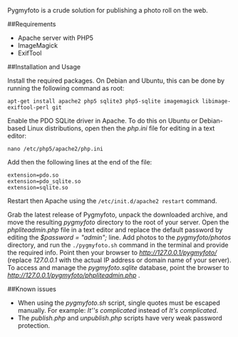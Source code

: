 Pygmyfoto is a crude solution for publishing a photo roll on the web.

##Requirements

* Apache server with PHP5
* ImageMagick
* ExifTool

##Installation and Usage

Install the required packages. On Debian and Ubuntu, this can be done by running the following command as root:

	apt-get install apache2 php5 sqlite3 php5-sqlite imagemagick libimage-exiftool-perl git

Enable the PDO SQLite driver in Apache. To do this on Ubuntu or Debian-based Linux distributions, open then the *php.ini* file for editing in a text editor:

	nano /etc/php5/apache2/php.ini

Add then the following lines at the end of the file:

	extension=pdo.so
	extension=pdo_sqlite.so 
	extension=sqlite.so

Restart then Apache using the `/etc/init.d/apache2 restart` command.

Grab the latest release of Pygmyfoto, unpack the downloaded archive, and move the resulting *pygmyfoto* directory to the root of your server. Open the *phpliteadmin.php*  file in a text editor and replace the default password by editing the *$password = "admin";* line. Add photos  to the *pygmyfoto/photos* directory, and run the `./pygmyfoto.sh` command in the terminal and provide the required info. Point then your browser to *http://127.0.0.1/pygmyfoto/* (replace *127.0.0.1* with the actual IP address or domain name of your server).  To access and manage the *pygmyfoto.sqlite* database, point the browser to *http://127.0.0.1/pygmyfoto/phpliteadmin.php* .

##Known issues

* When using the *pygmyfoto.sh* script, single quotes must be escaped manually. For example: *It''s complicated* instead of *It's complicated*.
* The *publish.php* and *unpublish.php* scripts have very weak password protection.
